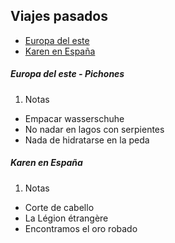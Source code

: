 ## Viajes pasados
- [Europa del este](#europa-del-este---pichones)
- [Karen en España](#karen-en-españa)

##### Europa del este - Pichones
1. Notas
- Empacar wasserschuhe
- No nadar en lagos con serpientes
- Nada de hidratarse en la peda

##### Karen en España
1. Notas
- Corte de cabello
- La Légion étrangère
- Encontramos el oro robado
